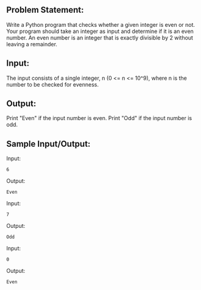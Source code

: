 ## **Problem Statement:**

Write a Python program that checks whether a given integer is even or not. Your program should take an integer as input and determine if it is an even number. An even number is an integer that is exactly divisible by 2 without leaving a remainder.

## **Input:**

The input consists of a single integer, n (0 <= n <= 10^9), where n is the number to be checked for evenness.

## **Output:**

Print "Even" if the input number is even. Print "Odd" if the input number is odd.

## **Sample Input/Output:**

Input:
```
6
```

Output:
```
Even
```

Input:
```
7
```

Output:
```
Odd
```

Input:
```
0
```

Output:
```
Even
```
